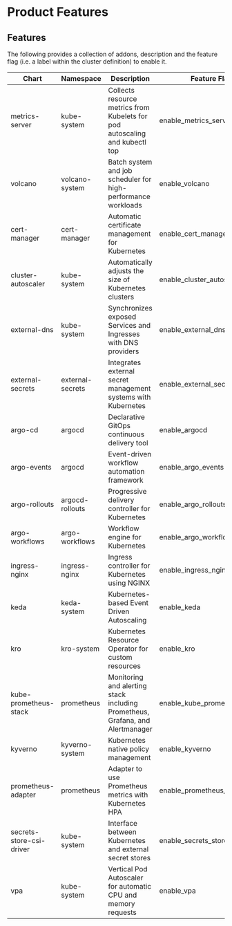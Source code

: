# Product Features

## Features

The following provides a collection of addons, description and the feature flag (i.e. a label within the cluster definition) to enable it.

| Chart | Namespace | Description | Feature Flag |
|-------|-----------|-------------|-------------|
| metrics-server | kube-system | Collects resource metrics from Kubelets for pod autoscaling and kubectl top | enable_metrics_server |
| volcano | volcano-system | Batch system and job scheduler for high-performance workloads | enable_volcano |
| cert-manager | cert-manager | Automatic certificate management for Kubernetes | enable_cert_manager |
| cluster-autoscaler | kube-system | Automatically adjusts the size of Kubernetes clusters | enable_cluster_autoscaler |
| external-dns | kube-system | Synchronizes exposed Services and Ingresses with DNS providers | enable_external_dns |
| external-secrets | external-secrets | Integrates external secret management systems with Kubernetes | enable_external_secrets |
| argo-cd | argocd | Declarative GitOps continuous delivery tool | enable_argocd |
| argo-events | argocd | Event-driven workflow automation framework | enable_argo_events |
| argo-rollouts | argocd-rollouts | Progressive delivery controller for Kubernetes | enable_argo_rollouts |
| argo-workflows | argo-workflows | Workflow engine for Kubernetes | enable_argo_workflows |
| ingress-nginx | ingress-nginx | Ingress controller for Kubernetes using NGINX | enable_ingress_nginx |
| keda | keda-system | Kubernetes-based Event Driven Autoscaling | enable_keda |
| kro | kro-system | Kubernetes Resource Operator for custom resources | enable_kro |
| kube-prometheus-stack | prometheus | Monitoring and alerting stack including Prometheus, Grafana, and Alertmanager | enable_kube_prometheus_stack |
| kyverno | kyverno-system | Kubernetes native policy management | enable_kyverno |
| prometheus-adapter | prometheus | Adapter to use Prometheus metrics with Kubernetes HPA | enable_prometheus_adapter |
| secrets-store-csi-driver | kube-system | Interface between Kubernetes and external secret stores | enable_secrets_store_csi_driver |
| vpa | kube-system | Vertical Pod Autoscaler for automatic CPU and memory requests | enable_vpa |
